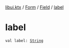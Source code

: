[libui.ktx](../../index.md) / [Form](../index.md) / [Field](index.md) / [label](./label.md)

# label

`val label: `[`String`](https://kotlinlang.org/api/latest/jvm/stdlib/kotlin/-string/index.html)